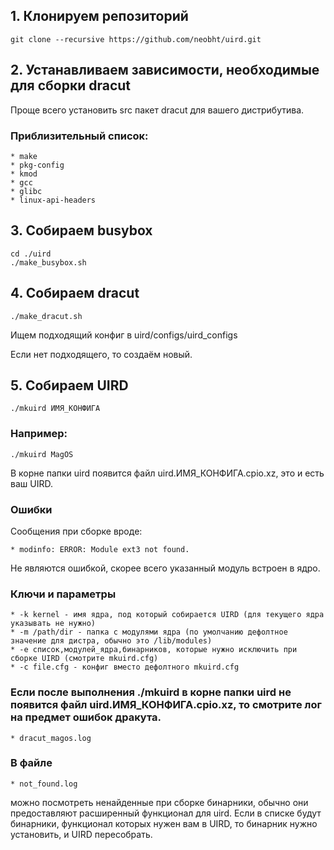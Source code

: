## 1. Клонируем репозиторий
    git clone --recursive https://github.com/neobht/uird.git
## 2. Устанавливаем зависимости, необходимые для сборки dracut

Проще всего установить src пакет dracut для вашего дистрибутива.
### Приблизительный список:
    * make
    * pkg-config
    * kmod
    * gcc
    * glibc
    * linux-api-headers
## 3. Собираем busybox
    cd ./uird
    ./make_busybox.sh
## 4. Собираем dracut
    ./make_dracut.sh
  
  Ищем подходящий конфиг в uird/configs/uird_configs
  
  Если нет подходящего, то создаём новый.

## 5. Собираем UIRD
    ./mkuird ИМЯ_КОНФИГА
### Например:
    ./mkuird MagOS

В корне папки uird появится файл uird.ИМЯ_КОНФИГА.cpio.xz, это и есть ваш UIRD.

### Ошибки
Сообщения при сборке вроде:

    * modinfo: ERROR: Module ext3 not found.
  
Не являются ошибкой, скорее всего указанный модуль встроен в ядро.
### Ключи и параметры
    * -k kernel - имя ядра, под который собирается UIRD (для текущего ядра указывать не нужно)
    * -m /path/dir - папка с модулями ядра (по умолчанию дефолтное значение для дистра, обычно это /lib/modules)
    * -e список,модулей_ядра,бинарников, которые нужно исключить при сборке UIRD (смотрите mkuird.cfg)
    * -с file.cfg - конфиг вместо дефолтного mkuird.cfg

### Если после выполнения ./mkuird в корне папки uird не появится файл uird.ИМЯ_КОНФИГА.cpio.xz, то смотрите лог на предмет ошибок дракута.
    * dracut_magos.log
  
### В файле 
    * not_found.log
  
можно посмотреть ненайденные при сборке бинарники, обычно они предоставляют расширенный функционал для uird.
Если в списке будут бинарники, функционал которых нужен вам в UIRD, то бинарник нужно установить, и UIRD пересобрать.
